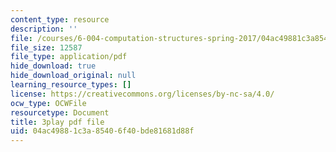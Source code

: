 ```yaml
---
content_type: resource
description: ''
file: /courses/6-004-computation-structures-spring-2017/04ac49881c3a85406f40bde81681d88f_fg6QYiiF_c8.pdf
file_size: 12587
file_type: application/pdf
hide_download: true
hide_download_original: null
learning_resource_types: []
license: https://creativecommons.org/licenses/by-nc-sa/4.0/
ocw_type: OCWFile
resourcetype: Document
title: 3play pdf file
uid: 04ac4988-1c3a-8540-6f40-bde81681d88f
---
```

